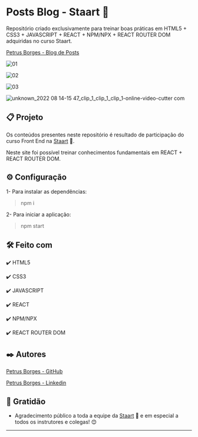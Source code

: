 # Posts Blog - Staart 🤘

Repositório criado exclusivamente para treinar boas práticas em HTML5 + CSS3 + JAVASCRIPT + REACT + NPM/NPX + REACT ROUTER DOM adquiridas no curso Staart.

[Petrus Borges - Blog de Posts](https://blog-posts-staart.vercel.app)

![01](https://user-images.githubusercontent.com/105453766/183299285-c78b23d7-6e6e-4d2f-9baa-6851ad35f9e2.jpg)

![02](https://user-images.githubusercontent.com/105453766/183299288-a6263a50-06ce-46be-bf6e-5ab1ad3d2f3c.jpg)

![03](https://user-images.githubusercontent.com/105453766/183299293-f2828732-24fa-48a2-b600-8e53eb658250.jpg)

![unknown_2022 08 14-15 47_clip_1_clip_1_clip_1-_online-video-cutter com_](https://user-images.githubusercontent.com/105453766/184550999-c415ef6b-ee9c-49de-be4a-6f16cdd84252.gif)

## 📋 Projeto

Os conteúdos presentes neste repositório é resultado de participação do curso Front End na [Staart](https://staart.com/?pmp=STR-VEX-GG-SRC-BABT-20220615-PAG-T0001-AS-597322838783&utm_source=googleads&utm_campaign=T0001&utm_medium=pesquisa&utm_content=venda&utm_term=STR-VEX-GG-SRC-BABT-20220615-PAG-T0001-AS-597322838783&gclid=Cj0KCQjwxb2XBhDBARIsAOjDZ35deL7dtbGxIjFFaEvdeNljPKfWLLbPmWBTBH5YrfWQ0of6UufR58gaAs2WEALw_wcB) 🤘.

Neste site foi possível treinar conhecimentos fundamentais em REACT + REACT ROUTER DOM.

## ⚙ Configuração

1- Para instalar as dependências:

> npm i

2- Para iniciar a aplicação:

> npm start

## 🛠️ Feito com

✔️ HTML5

✔️ CSS3

✔️ JAVASCRIPT

✔️ REACT

✔️ NPM/NPX

✔️ REACT ROUTER DOM

## ✒️ Autores

[Petrus Borges - GitHub](https://github.com/PetrusBorges)

[Petrus Borges - Linkedin](https://www.linkedin.com/in/petrusborgesmachado/)

## 🎁 Gratidão

- Agradecimento público a toda a equipe da [Staart](https://staart.com/?pmp=STR-VEX-GG-SRC-BABT-20220615-PAG-T0001-AS-597322838783&utm_source=googleads&utm_campaign=T0001&utm_medium=pesquisa&utm_content=venda&utm_term=STR-VEX-GG-SRC-BABT-20220615-PAG-T0001-AS-597322838783&gclid=Cj0KCQjwxb2XBhDBARIsAOjDZ35deL7dtbGxIjFFaEvdeNljPKfWLLbPmWBTBH5YrfWQ0of6UufR58gaAs2WEALw_wcB) 🤘 e em especial a todos os instrutores e colegas! 😊

---
